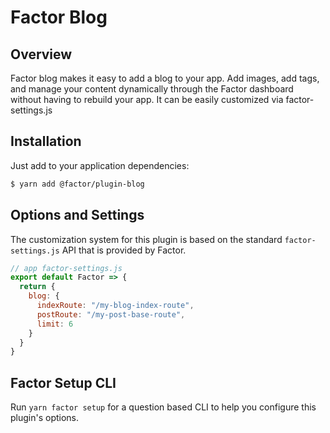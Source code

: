 # Factor Blog

## Overview

Factor blog makes it easy to add a blog to your app. Add images, add tags, and manage your content dynamically through the Factor dashboard without having to rebuild your app. It can be easily customized via factor-settings.js

## Installation

Just add to your application dependencies:

```bash
$ yarn add @factor/plugin-blog
```

## Options and Settings

The customization system for this plugin is based on the standard `factor-settings.js` API that is provided by Factor.

```js
// app factor-settings.js
export default Factor => {
  return {
    blog: {
      indexRoute: "/my-blog-index-route",
      postRoute: "/my-post-base-route",
      limit: 6
    }
  }
}
```

## Factor Setup CLI

Run `yarn factor setup` for a question based CLI to help you configure this plugin's options.
